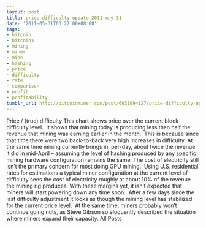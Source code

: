 ```yaml
---
layout: post
title: price difficulty update 2011 may 31
date: '2011-05-31T03:22:00+08:00'
tags:
- bitcoin
- bitcoins
- mining
- miner
- mine
- hashing
- price
- difficulty
- rate
- comparison
- profit
- profitability
tumblr_url: http://bitcoinminer.com/post/6031094127/price-difficulty-update-2011-may-31
---
```

Price / (true) difficulty
This chart shows price over the current block difficulty level.  It shows that mining today is producing less than half the revenue that mining was earning earlier in the month.  This is because since that time there were two back-to-back very high increases in difficulty.
At the same time mining currently brings in, per-day, about twice the revenue it did in mid-April – assuming the level of hashing produced by any specific mining hardware configuration remains the same.
The cost of electricity still isn’t the primary concern for most doing GPU mining.  Using U.S. residential rates for estimations a typical miner configuration at the current level of difficulty sees the cost of electricity roughly at about 10% of the revenue the mining rig produces.
With these margins yet, it isn’t expected that miners will start powering down any time soon.  After a few days since the last difficulty adjustment it looks as though the mining level has stabilized for the current price level.  At the same time, miners probably won’t continue going nuts, as Steve Gibson so eloquently described the situation where miners expand their capacity.
All Posts
